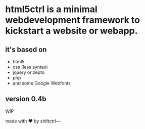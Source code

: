 # html5ctrl is a minimal webdevelopment framework to kickstart a website or webapp. 

## it's based on 
- html5
- css (less syntax)
- jquery or zepto
- php
- and some Google Webfonts

## version 0.4b
WIP

made with ❤ by shiftctrl—